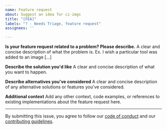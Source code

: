```yaml
---
name: Feature request
about: Suggest an idea for ci-imgs
title: "[FEA]"
labels: "? - Needs Triage, feature request"
assignees: ''

---
```


**Is your feature request related to a problem? Please describe.**
A clear and concise description of what the problem is. Ex. I wish a particular tool was added to an image [...]

**Describe the solution you'd like**
A clear and concise description of what you want to happen.

**Describe alternatives you've considered**
A clear and concise description of any alternative solutions or features you've considered.

**Additional context**
Add any other context, code examples, or references to existing implementations about the feature request here.

-----
By submitting this issue, you agree to follow our [code of conduct](https://docs.rapids.ai/resources/conduct/) and our [contributing guidelines](https://github.com/rapidsai/ci-imgs/blob/main/CONTRIBUTING.md).
